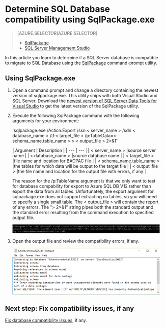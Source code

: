 <properties
   pageTitle="Determine SQL Database compatibility using SqlPackage.exe"
   description="Microsoft Azure SQL Database, database migration, SQL Database compatibility, SqlPackage"
   services="sql-database"
   documentationCenter=""
   authors="carlrabeler"
   manager="jeffreyg"
   editor=""/>

<tags
   ms.service="sql-database"
   ms.devlang="NA"
   ms.topic="article"
   ms.tgt_pltfrm="NA"
   ms.workload="data-management"
   ms.date="12/17/2015"
   ms.author="carlrab"/>

# Determine SQL Database compatibility using SqlPackage.exe
> [AZURE.SELECTOR]AZURE.SELECTOR]
> 
> * [SqlPackage](sql-database-cloud-migrate-determine-compatibility-sqlpackage.md)
> * [SQL Server Management Studio](sql-database-cloud-migrate-determine-compatibility-ssms.md)
> 
> 
In this article you learn to determine if a SQL Server database is compatible to migrate to SQL Database using the [SqlPackage](https://msdn.microsoft.com/library/hh550080.aspx) command-prompt utility.

## Using SqlPackage.exe
1. Open a command prompt and change a directory containing the newest version of sqlpackage.exe. This utility ships with both Visual Studio and SQL Server. Download the [newest version of SQL Server Data Tools for Visual Studio](https://msdn.microsoft.com/library/mt204009.aspx) to get the latest version of the SqlPackage utility.
2. Execute the following SqlPackage command with the following arguments for your environment:

    'sqlpackage.exe /Action:Export /ssn:< server_name > /sdn:< database_name > /tf:< target_file > /p:TableData=< schema_name.table_name > > < output_file > 2>&1'

   | Argument | Description |
| --- | --- |
| < server_name > |source server name |
| < database_name > |source database name |
| < target_file > |file name and location for BACPAC file |
| < schema_name.table_name > |the tables for which data will be output to the target file |
| < output_file > |the file name and location for the output file with errors, if any |

    The reason for the /p:TableName argument is that we only want to test for database compability for export to Azure SQL DB V12 rather than export the data from all tables. Unfortunately, the export argument for sqlpackage.exe does not support extracting no tables, so you will need to specify a single small table. The < output_file > will contain the report of any errors. The "> 2>&1" string pipes both the standard output and the standard error resulting from the command execution to specified output file.

    ![Export a data-tier application from the Tasks menu](./media/sql-database-cloud-migrate/TestForCompatibilityUsingSQLPackage01.png)

3. Open the output file and review the compatibility errors, if any. 

    ![Export a data-tier application from the Tasks menu](./media/sql-database-cloud-migrate/TestForCompatibilityUsingSQLPackage02.png)


## Next step: Fix compatibility issues, if any
[Fix database compatibility issues](sql-database-cloud-migrate-fix-compatibility-issues.md), if any.

